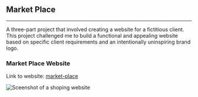 
<title>Portfolio</title>
<meta property="og:title" content="Item 1"/>
<meta name="description" content="Longer description that will appear on Google and the likes. " />
<meta property="og:description" content="Short description tagline for embeds." />

</head>

<section id="" class="content">


## Market Place

---

A three-part project that involved creating a website for a fictitious client. This project challenged me to build a functional and appealing website based on specific client requirements and an intentionally uninspiring brand logo.

### Market Place Website

Link to website: [market-place](https://dev.screencraft.net.au/~drageemi/market-place/index.html)

![Sceenshot of a shoping website](/assets/template-php.png)

</section>
